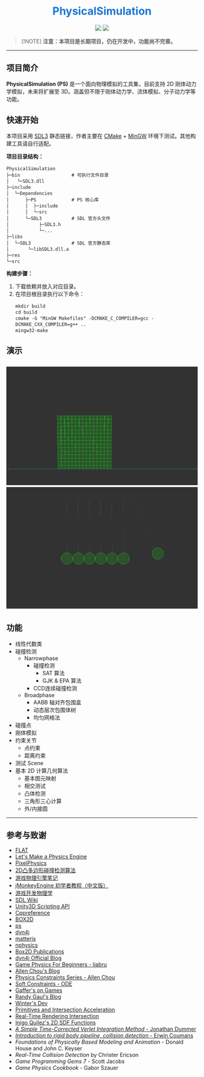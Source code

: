<div align="center">

# <span style="color:#1976D2">PhysicalSimulation</span>

<img src="https://img.shields.io/badge/C++-20-blue"> 
<img src="https://img.shields.io/badge/build-cmake-blue">

</div>

>  [!NOTE]
> **注意：本项目是长期项目，仍在开发中，功能尚不完善。**

---

## 项目简介

**PhysicalSimulation (PS)** 是一个面向物理模拟的工具集，目前支持 2D 刚体动力学模拟，未来将扩展至 3D。涵盖但不限于刚体动力学、流体模拟、分子动力学等功能。

## 快速开始

本项目采用 [SDL3](https://github.com/libsdl-org/SDL/releases/tag/release-3.2.14) 静态链接，作者主要在 [CMake](https://cmake.org/download/) + [MinGW](https://sourceforge.net/projects/mingw/) 环境下测试。其他构建工具请自行适配。

**项目目录结构：**
```
PhysicalSimulation
├─bin                   # 可执行文件目录
│   └─SDL3.dll
├─include
│  └─Dependencies
│      ├─PS             # PS 核心库
│      │  ├─include
│      │  └─src
│      └─SDL3           # SDL 官方头文件
│           ├─SDL3.h
│           └─...
├─libs
│  └─SDL3               # SDL 官方静态库
│       └─libSDL3.dll.a    
├─res
└─src
```

**构建步骤：**
1. 下载依赖并放入对应目录。
2. 在项目根目录执行以下命令：
    ```shell
    mkdir build
    cd build
    cmake -G "MinGW Makefiles" -DCMAKE_C_COMPILER=gcc -DCMAKE_CXX_COMPILER=g++ ..
    mingw32-make
    ```

## 演示

![heap](/res/heap.png)
![newton-cradle](/res/newton_pendulum.png)
---

## 功能

- 线性代数类
- 碰撞检测
  - Narrowphase
    - 碰撞检测
      - SAT 算法
      - GJK & EPA 算法
    - CCD连续碰撞检测
  - Broadphase
    - AABB 轴对齐包围盒
    - 动态层次包围体树
    - 均匀网格法
- 碰撞点
- 刚体模拟
- 约束关节
  - 点约束
  - 距离约束
- 测试 Scene
- 基本 2D 计算几何算法
  - 基本图元映射
  - 相交测试
  - 凸体检测
  - 三角形三心计算
  - 外/内接圆  

---

## 参考与致谢

- [FLAT](https://github.com/yuanming-hu/FLAT)
- [Let's Make a Physics Engine](https://www.youtube.com/watch?v=lzI7QUyl66g&list=PLSlpr6o9vURwq3oxVZSimY8iC-cdd3kIs)
- [PixelPhysics](https://www.youtube.com/@pixel_physics)
- [2D凸多边形碰撞检测算法](https://zhuanlan.zhihu.com/p/178841676)
- [游戏物理引擎笔记](https://www.zhihu.com/column/c_1286651106643099648)
- [jMonkeyEngine 初学者教程（中文版）](https://www.jmecn.net/tutorial-for-beginners/chapter-16-physics-engine.hpptml)
- [游戏开发物理学](https://cread.jd.com/read/startRead.action?bookId=30358337&readType=1)
- [SDL Wiki](https://wiki.libsdl.org/SDL3/Tutorials/FrontPage)
- [Unity3D Scripting API](https://docs.unity3d.com/ScriptReference/)
- [Cppreference](https://zh.cppreference.com/)
- [BOX2D](https://github.com/erincatto/box2d)
- [ps](https://github.com/acrlw/ps)
- [dyn4j](https://github.com/dyn4j/dyn4j)
- [matterjs](https://github.com/liabru/matter-js)
- [nphysics](https://github.com/dimforge/nphysics)
- [Box2D Publications](https://box2d.org/publications/)
- [dyn4j Official Blog](https://dyn4j.org/blog/)
- [Game Physics For Beginners - liabru](https://brm.io/game-physics-for-beginners/)
- [Allen Chou's Blog](http://allenchou.net/game-physics-series/)
- [Physics Constraints Series - Allen Chou](https://www.youtube.com/c/MingLunChou/videos)
- [Soft Constraints - ODE](https://ode.org/ode-latest-userguide.hpptml#sec_3_8_0)
- [Gaffer's on Games](https://gafferongames.com/#posts)
- [Randy Gaul's Blog](https://randygaul.github.io/)
- [Winter's Dev](https://blog.winter.dev/)
- [Primitives and Intersection Acceleration](https://www.pbr-book.org/3ed-2018/Primitives_and_Intersection_Acceleration/Bounding_Volume_Hierarchies)
- [Real-Time Rendering Intersection](http://www.realtimerendering.com/intersections.hpptml)
- [Inigo Quilez's 2D SDF Functions](https://www.iquilezles.org/www/articles/distfunctions2d/distfunctions2d.hpptm)
- [*A Simple Time-Corrected Verlet Integration Method* - Jonathan Dummer](https://archive.gamedev.net/archive/reference/programming/features/verlet/)
- [*Introduction to rigid body pipeline, collision detection* - Erwin Coumans](https://docs.google.com/presentation/d/1wGUJ4neOhw5i4pQRfSGtZPE3CIm7MfmqfTp5aJKuFYM/edit#slide=id.g644a5aa5f_1_116)
- *Foundations of Physically Based Modeling and Animation* - Donald House and John C. Keyser
- *Real-Time Collision Detection* by Christer Ericson
- *Game Programming Gems 7* - Scott Jacobs
- *Game Physics Cookbook* - Gabor Szauer